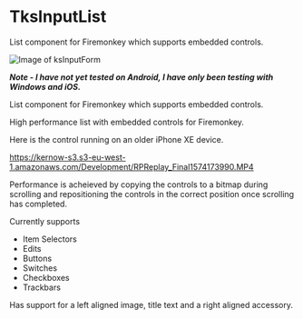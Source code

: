 # TksInputList

List component for Firemonkey which supports embedded controls.

![Image of ksInputForm](https://kernow-s3.s3-eu-west-1.amazonaws.com/Development/screen.jpg)

***Note - I have not yet tested on Android, I have only been testing with Windows and iOS.***

List component for Firemonkey which supports embedded controls.

High performance list with embedded controls for Firemonkey.

Here is the control running on an older iPhone XE device.

https://kernow-s3.s3-eu-west-1.amazonaws.com/Development/RPReplay_Final1574173990.MP4


Performance is acheieved by copying the controls to a bitmap during scrolling and repositioning the controls in the correct position once scrolling has completed.

Currently supports
- Item Selectors
- Edits
- Buttons
- Switches
- Checkboxes
- Trackbars

Has support for a left aligned image, title text and a right aligned accessory.  

